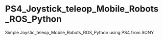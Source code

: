 # PS4_Joystick_teleop_Mobile_Robots_ROS_Python
Simple Joystic_teleop_Mobile_Robots_ROS_Python using PS4 from SONY
